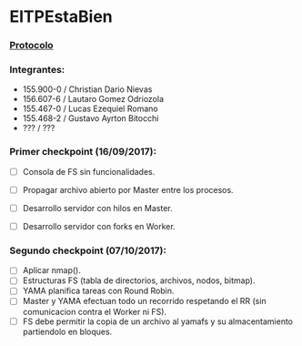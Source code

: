 # ElTPEstaBien

### [Protocolo](https://docs.google.com/document/d/1HTPwwbBRAI6GmL6H6vFxna70PN-Eu-OCSxXIjhXF5k4/edit?usp=sharing)

### Integrantes:
- 155.900-0 / Christian Dario Nievas
- 156.607-6 / Lautaro Gomez Odriozola
- 155.467-0 / Lucas Ezequiel Romano
- 155.468-2 / Gustavo Ayrton Bitocchi
- ??? / ???


### Primer checkpoint (16/09/2017):

- [ ] Consola de FS sin funcionalidades.
- [ ] Propagar archivo abierto por Master entre los procesos.
- [ ] Desarrollo servidor con hilos en Master.
- [ ] Desarrollo servidor con forks en Worker.


### Segundo checkpoint (07/10/2017):

- [ ] Aplicar nmap().
- [ ] Estructuras FS (tabla de directorios, archivos, nodos, bitmap).
- [ ] YAMA planifica tareas con Round Robin.
- [ ] Master y YAMA efectuan todo un recorrido respetando el RR (sin comunicacion contra el Worker ni FS).
- [ ] FS debe permitir la copia de un archivo al yamafs y su almacentamiento partiendolo en bloques.
